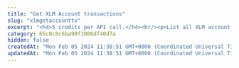 ```yaml
---
title: "Get XLM Account transactions"
slug: "xlmgetaccounttx"
excerpt: "<h4>5 credits per API call.</h4><br/><p>List all XLM account transactions.</p>"
category: 65c0c8c6ba99f1006df40d7a
hidden: false
createdAt: "Mon Feb 05 2024 11:38:51 GMT+0000 (Coordinated Universal Time)"
updatedAt: "Mon Feb 05 2024 11:38:51 GMT+0000 (Coordinated Universal Time)"
---
```

